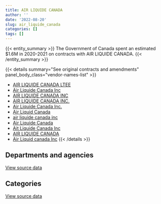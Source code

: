 ```yaml
---
title: AIR LIQUIDE CANADA
author: ''
date: '2022-08-20'
slug: air_liquide_canada
categories: []
tags: []
---
```


<script src="/rmarkdown-libs/htmlwidgets/htmlwidgets.js"></script>
<link href="/rmarkdown-libs/datatables-css/datatables-crosstalk.css" rel="stylesheet" />
<script src="/rmarkdown-libs/datatables-binding/datatables.js"></script>
<script src="/rmarkdown-libs/jquery/jquery-3.6.0.min.js"></script>
<link href="/rmarkdown-libs/dt-core-bootstrap/css/dataTables.bootstrap.min.css" rel="stylesheet" />
<link href="/rmarkdown-libs/dt-core-bootstrap/css/dataTables.bootstrap.extra.css" rel="stylesheet" />
<script src="/rmarkdown-libs/dt-core-bootstrap/js/jquery.dataTables.min.js"></script>
<script src="/rmarkdown-libs/dt-core-bootstrap/js/dataTables.bootstrap.min.js"></script>
<link href="/rmarkdown-libs/crosstalk/css/crosstalk.min.css" rel="stylesheet" />
<script src="/rmarkdown-libs/crosstalk/js/crosstalk.min.js"></script>
<script src="/rmarkdown-libs/htmlwidgets/htmlwidgets.js"></script>
<link href="/rmarkdown-libs/datatables-css/datatables-crosstalk.css" rel="stylesheet" />
<script src="/rmarkdown-libs/datatables-binding/datatables.js"></script>
<script src="/rmarkdown-libs/jquery/jquery-3.6.0.min.js"></script>
<link href="/rmarkdown-libs/dt-core-bootstrap/css/dataTables.bootstrap.min.css" rel="stylesheet" />
<link href="/rmarkdown-libs/dt-core-bootstrap/css/dataTables.bootstrap.extra.css" rel="stylesheet" />
<script src="/rmarkdown-libs/dt-core-bootstrap/js/jquery.dataTables.min.js"></script>
<script src="/rmarkdown-libs/dt-core-bootstrap/js/dataTables.bootstrap.min.js"></script>
<link href="/rmarkdown-libs/crosstalk/css/crosstalk.min.css" rel="stylesheet" />
<script src="/rmarkdown-libs/crosstalk/js/crosstalk.min.js"></script>

{{< entity_summary >}}
The Government of Canada spent an estimated \$1.6M in 2020-2021 on contracts with AIR LIQUIDE CANADA.
{{< /entity_summary >}}

{{< details summary="See original contracts and amendments" panel_body_class="vendor-names-list" >}}
- [AIR LIQUIDE CANADA LTEE](https://search.open.canada.ca/en/ct/?sort=contract_value_f%20desc&page=1&search_text=%22AIR%20LIQUIDE%20CANADA%20LTEE%22)
- [Air Liquide Canada Inc](https://search.open.canada.ca/en/ct/?sort=contract_value_f%20desc&page=1&search_text=%22Air%20Liquide%20Canada%20Inc%22)
- [AIR LIQUIDE CANADA INC](https://search.open.canada.ca/en/ct/?sort=contract_value_f%20desc&page=1&search_text=%22AIR%20LIQUIDE%20CANADA%20INC%22)
- [AIR LIQUIDE CANADA INC.](https://search.open.canada.ca/en/ct/?sort=contract_value_f%20desc&page=1&search_text=%22AIR%20LIQUIDE%20CANADA%20INC.%22)
- [Air Liquide Canada Inc.](https://search.open.canada.ca/en/ct/?sort=contract_value_f%20desc&page=1&search_text=%22Air%20Liquide%20Canada%20Inc.%22)
- [Air Liquid Canada](https://search.open.canada.ca/en/ct/?sort=contract_value_f%20desc&page=1&search_text=%22Air%20Liquid%20Canada%22)
- [air liquide canada inc](https://search.open.canada.ca/en/ct/?sort=contract_value_f%20desc&page=1&search_text=%22air%20liquide%20canada%20inc%22)
- [Air Liquide Canada](https://search.open.canada.ca/en/ct/?sort=contract_value_f%20desc&page=1&search_text=%22Air%20Liquide%20Canada%22)
- [Ait Liquide Canada Inc](https://search.open.canada.ca/en/ct/?sort=contract_value_f%20desc&page=1&search_text=%22Ait%20Liquide%20Canada%20Inc%22)
- [AIR LIQUIDE CANADA](https://search.open.canada.ca/en/ct/?sort=contract_value_f%20desc&page=1&search_text=%22AIR%20LIQUIDE%20CANADA%22)
- [Air Liquid canada Inc](https://search.open.canada.ca/en/ct/?sort=contract_value_f%20desc&page=1&search_text=%22Air%20Liquid%20canada%20Inc%22)
{{< /details >}}

## Departments and agencies

<div id="htmlwidget-1" style="width:100%;height:auto;" class="datatables html-widget"></div>
<script type="application/json" data-for="htmlwidget-1">{"x":{"style":"bootstrap","filter":"none","vertical":false,"data":[["<a href=\"/departments/aafc-aac/\">Agriculture and Agri-Food Canada<\/a>","<a href=\"/departments/cfia-acia/\">Canadian Food Inspection Agency<\/a>","<a href=\"/departments/csc-scc/\">Correctional Service of Canada<\/a>","<a href=\"/departments/dnd-mdn/\">National Defence<\/a>","<a href=\"/departments/ec/\">Environment and Climate Change Canada<\/a>","<a href=\"/departments/hc-sc/\">Health Canada<\/a>","<a href=\"/departments/nrc-cnrc/\">National Research Council Canada<\/a>","<a href=\"/departments/nrcan-rncan/\">Natural Resources Canada<\/a>"],[null,41319.98,null,194933.05,199925.06,38238.25,514944.76,39207],[null,null,null,24353.16,131088.78,63232.67,730749.2,45592.23],[null,null,10712.4,34414.4,314562.95,28809.64,500906.25,75117.23],[13388.48,null,null,73984.69,790185.63,96806.22,540862.18,48960.76]],"container":"<table class=\"table table-striped table-hover row-border order-column display\">\n  <thead>\n    <tr>\n      <th>Department<\/th>\n      <th>2017-2018<\/th>\n      <th>2018-2019<\/th>\n      <th>2019-2020<\/th>\n      <th>2020-2021<\/th>\n    <\/tr>\n  <\/thead>\n<\/table>","options":{"order":[[4,"desc"]],"pageLength":10,"autoWidth":true,"columnDefs":[{"targets":1,"render":"function(data, type, row, meta) {\n    return type !== 'display' ? data : DTWidget.formatCurrency(data, \"$\", 2, 3, \",\", \".\", true, null);\n  }"},{"targets":2,"render":"function(data, type, row, meta) {\n    return type !== 'display' ? data : DTWidget.formatCurrency(data, \"$\", 2, 3, \",\", \".\", true, null);\n  }"},{"targets":3,"render":"function(data, type, row, meta) {\n    return type !== 'display' ? data : DTWidget.formatCurrency(data, \"$\", 2, 3, \",\", \".\", true, null);\n  }"},{"targets":4,"render":"function(data, type, row, meta) {\n    return type !== 'display' ? data : DTWidget.formatCurrency(data, \"$\", 2, 3, \",\", \".\", true, null);\n  }"},{"width":"16%","targets":[1,2,3,4]},{"className":"dt-right","targets":[1,2,3,4]}],"orderClasses":false}},"evals":["options.columnDefs.0.render","options.columnDefs.1.render","options.columnDefs.2.render","options.columnDefs.3.render"],"jsHooks":[]}</script>
<p class="text-right">
<a href="https://github.com/GoC-Spending/contracts-data/tree/main/data/out/vendors/air_liquide_canada/summary_by_fiscal_year_by_department.csv" class="source-data-link btn btn-link">View source data</a>
</p>

## Categories

<div id="htmlwidget-2" style="width:100%;height:auto;" class="datatables html-widget"></div>
<script type="application/json" data-for="htmlwidget-2">{"x":{"style":"bootstrap","filter":"none","vertical":false,"data":[["<a href=\"/categories/1_facilities_and_construction/\">Facilities and construction<\/a>","<a href=\"/categories/10_office_management/\">Office management<\/a>","<a href=\"/categories/11_defence/\">Defence<\/a>","<a href=\"/categories/6_industrial_products_and_services/\">Industrial products and services<\/a>"],[75651.96,38238.25,59557.65,855120.25],[55187.58,38238.25,11486.9,890103.3],[106633.36,28809.64,null,829079.87],[182641.83,62093.96,33584.14,1285868.04]],"container":"<table class=\"table table-striped table-hover row-border order-column display\">\n  <thead>\n    <tr>\n      <th>Category<\/th>\n      <th>2017-2018<\/th>\n      <th>2018-2019<\/th>\n      <th>2019-2020<\/th>\n      <th>2020-2021<\/th>\n    <\/tr>\n  <\/thead>\n<\/table>","options":{"order":[[4,"desc"]],"dom":"t","pageLength":30,"autoWidth":true,"columnDefs":[{"targets":1,"render":"function(data, type, row, meta) {\n    return type !== 'display' ? data : DTWidget.formatCurrency(data, \"$\", 2, 3, \",\", \".\", true, null);\n  }"},{"targets":2,"render":"function(data, type, row, meta) {\n    return type !== 'display' ? data : DTWidget.formatCurrency(data, \"$\", 2, 3, \",\", \".\", true, null);\n  }"},{"targets":3,"render":"function(data, type, row, meta) {\n    return type !== 'display' ? data : DTWidget.formatCurrency(data, \"$\", 2, 3, \",\", \".\", true, null);\n  }"},{"targets":4,"render":"function(data, type, row, meta) {\n    return type !== 'display' ? data : DTWidget.formatCurrency(data, \"$\", 2, 3, \",\", \".\", true, null);\n  }"},{"width":"16%","targets":[1,2,3,4]},{"className":"dt-right","targets":[1,2,3,4]}],"orderClasses":false,"lengthMenu":[10,25,30,50,100]}},"evals":["options.columnDefs.0.render","options.columnDefs.1.render","options.columnDefs.2.render","options.columnDefs.3.render"],"jsHooks":[]}</script>
<p class="text-right">
<a href="https://github.com/GoC-Spending/contracts-data/tree/main/data/out/vendors/air_liquide_canada/summary_by_fiscal_year_by_category.csv" class="source-data-link btn btn-link">View source data</a>
</p>
